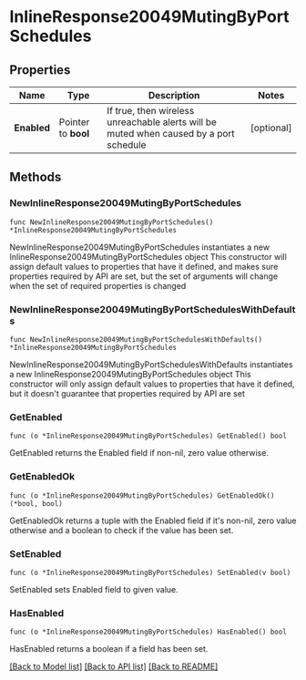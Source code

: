 # InlineResponse20049MutingByPortSchedules

## Properties

Name | Type | Description | Notes
------------ | ------------- | ------------- | -------------
**Enabled** | Pointer to **bool** | If true, then wireless unreachable alerts will be muted when caused by a port schedule | [optional] 

## Methods

### NewInlineResponse20049MutingByPortSchedules

`func NewInlineResponse20049MutingByPortSchedules() *InlineResponse20049MutingByPortSchedules`

NewInlineResponse20049MutingByPortSchedules instantiates a new InlineResponse20049MutingByPortSchedules object
This constructor will assign default values to properties that have it defined,
and makes sure properties required by API are set, but the set of arguments
will change when the set of required properties is changed

### NewInlineResponse20049MutingByPortSchedulesWithDefaults

`func NewInlineResponse20049MutingByPortSchedulesWithDefaults() *InlineResponse20049MutingByPortSchedules`

NewInlineResponse20049MutingByPortSchedulesWithDefaults instantiates a new InlineResponse20049MutingByPortSchedules object
This constructor will only assign default values to properties that have it defined,
but it doesn't guarantee that properties required by API are set

### GetEnabled

`func (o *InlineResponse20049MutingByPortSchedules) GetEnabled() bool`

GetEnabled returns the Enabled field if non-nil, zero value otherwise.

### GetEnabledOk

`func (o *InlineResponse20049MutingByPortSchedules) GetEnabledOk() (*bool, bool)`

GetEnabledOk returns a tuple with the Enabled field if it's non-nil, zero value otherwise
and a boolean to check if the value has been set.

### SetEnabled

`func (o *InlineResponse20049MutingByPortSchedules) SetEnabled(v bool)`

SetEnabled sets Enabled field to given value.

### HasEnabled

`func (o *InlineResponse20049MutingByPortSchedules) HasEnabled() bool`

HasEnabled returns a boolean if a field has been set.


[[Back to Model list]](../README.md#documentation-for-models) [[Back to API list]](../README.md#documentation-for-api-endpoints) [[Back to README]](../README.md)


